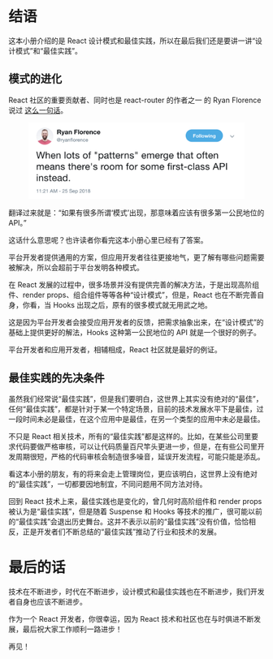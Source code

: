 

# 结语

这本小册介绍的是 React 设计模式和最佳实践，所以在最后我们还是要讲一讲“设计模式”和“最佳实践”。

## 模式的进化

React 社区的重要贡献者、同时也是 react-router 的作者之一 的 Ryan Florence 说过 [这么一句话](https://twitter.com/ryanflorence/status/1044426531756544001)。

<figure><img src="./_assets/img_1609449768079.png" /><figcaption></figcaption></figure>

翻译过来就是：“如果有很多所谓‘模式’出现，那意味着应该有很多第一公民地位的 API。”

这话什么意思呢？也许读者你看完这本小册心里已经有了答案。

平台开发者提供通用的方案，但应用开发者往往更接地气，更了解有哪些问题需要被解决，所以会超前于平台发明各种模式。

在 React 发展的过程中，很多场景并没有提供完善的解决方法，于是出现高阶组件、render props、组合组件等等各种“设计模式”，但是，React 也在不断完善自身，你看，当 Hooks 出现之后，原有的很多模式就无用武之地。

这是因为平台开发者会接受应用开发者的反馈，把需求抽象出来，在“设计模式”的基础上提供更好的解法，Hooks 这种第一公民地位的 API 就是一个很好的例子。

平台开发者和应用开发者，相辅相成，React 社区就是最好的例证。

## 最佳实践的先决条件

虽然我们经常说“最佳实践”，但是我们要明白，这世界上其实没有绝对的“最佳”，任何“最佳实践”，都是针对于某一个特定场景，目前的技术发展水平下是最佳，过一段时间未必是最佳，在这个应用中是最佳，在另一个类型的应用中未必是最佳。

不只是 React 相关技术，所有的“最佳实践”都是这样的。比如，在某些公司里要求代码要做严格审核，可以让代码质量百尺竿头更进一步，但是，在有些公司里开发周期很短，严格的代码审核会制造很多噪音，延误开发流程，可能只能是添乱。

看这本小册的朋友，有的将来会走上管理岗位，更应该明白，这世界上没有绝对的“最佳实践”，一切都要因地制宜，不同问题用不同方法对待。

回到 React 技术上来，最佳实践也是变化的，曾几何时高阶组件和 render props 被认为是“最佳实践”，但是随着 Suspense 和 Hooks 等技术的推广，很可能以前的“最佳实践”会退出历史舞台。这并不表示以前的“最佳实践”没有价值，恰恰相反，正是开发者们不断总结的“最佳实践”推动了行业和技术的发展。

# 最后的话

技术在不断进步，时代在不断进步，设计模式和最佳实践也在不断进步，我们开发者自身也应该不断进步。

作为一个 React 开发者，你很幸运，因为 React 技术和社区也在与时俱进不断发展，最后祝大家工作顺利一路进步！

再见！


            